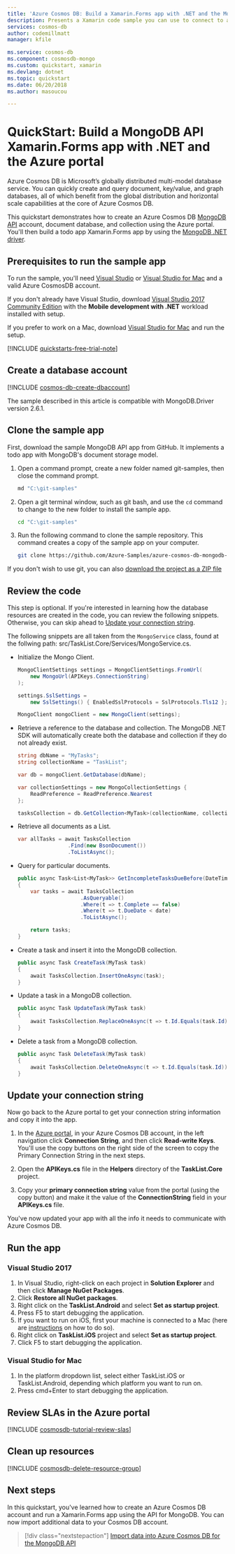 ```yaml
---
title: 'Azure Cosmos DB: Build a Xamarin.Forms app with .NET and the MongoDB API | Microsoft Docs'
description: Presents a Xamarin code sample you can use to connect to and query the Azure Cosmos DB MongoDB API
services: cosmos-db
author: codemillmatt 
manager: kfile

ms.service: cosmos-db
ms.component: cosmosdb-mongo
ms.custom: quickstart, xamarin
ms.devlang: dotnet
ms.topic: quickstart
ms.date: 06/20/2018
ms.author: masoucou

---
```


# QuickStart: Build a MongoDB API Xamarin.Forms app with .NET and the Azure portal

Azure Cosmos DB is Microsoft’s globally distributed multi-model database service. You can quickly create and query document, key/value, and graph databases, all of which benefit from the global distribution and horizontal scale capabilities at the core of Azure Cosmos DB.

This quickstart demonstrates how to create an Azure Cosmos DB [MongoDB API](mongodb-introduction.md) account, document database, and collection using the Azure portal. You'll then build a todo app Xamarin.Forms app by  using the [MongoDB .NET driver](https://docs.mongodb.com/ecosystem/drivers/csharp/).

## Prerequisites to run the sample app

To run the sample, you'll need [Visual Studio](https://www.visualstudio.com/downloads/) or [Visual Studio for Mac](https://visualstudio.microsoft.com/vs/mac/) and a valid Azure CosmosDB account.

If you don't already have Visual Studio, download [Visual Studio 2017 Community Edition](https://www.visualstudio.com/downloads/) with the **Mobile development with .NET** workload installed with setup.

If you prefer to work on a Mac, download [Visual Studio for Mac](https://visualstudio.microsoft.com/vs/mac/) and run the setup.

[!INCLUDE [quickstarts-free-trial-note](../../includes/quickstarts-free-trial-note.md)]

<a id="create-account"></a>

## Create a database account

[!INCLUDE [cosmos-db-create-dbaccount](../../includes/cosmos-db-create-dbaccount-mongodb.md)]

The sample described in this article is compatible with MongoDB.Driver version 2.6.1.

## Clone the sample app

First, download the sample MongoDB API app from GitHub. It implements a todo app with MongoDB's document storage model.

1. Open a command prompt, create a new folder named git-samples, then close the command prompt.

    ```bash
    md "C:\git-samples"
    ```

2. Open a git terminal window, such as git bash, and use the `cd` command to change to the new folder to install the sample app.

    ```bash
    cd "C:\git-samples"
    ```

3. Run the following command to clone the sample repository. This command creates a copy of the sample app on your computer.

    ```bash
    git clone https://github.com/Azure-Samples/azure-cosmos-db-mongodb-xamarin-getting-started.git
    ```

If you don't wish to use git, you can also [download the project as a ZIP file](https://github.com/Azure-Samples/azure-cosmos-db-mongodb-xamarin-getting-started/archive/master.zip)

## Review the code

This step is optional. If you're interested in learning how the database resources are created in the code, you can review the following snippets. Otherwise, you can skip ahead to [Update your connection string](#update-your-connection-string).

The following snippets are all taken from the `MongoService` class, found at the follwing path: src/TaskList.Core/Services/MongoService.cs.

* Initialize the Mongo Client.
    ```cs
    MongoClientSettings settings = MongoClientSettings.FromUrl(
        new MongoUrl(APIKeys.ConnectionString)
    );

    settings.SslSettings =
        new SslSettings() { EnabledSslProtocols = SslProtocols.Tls12 };

    MongoClient mongoClient = new MongoClient(settings);
    ```

* Retrieve a reference to the database and collection. The MongoDB .NET SDK will automatically create both the database and collection if they do not already exist.
    ```cs
    string dbName = "MyTasks";
    string collectionName = "TaskList";

    var db = mongoClient.GetDatabase(dbName);

    var collectionSettings = new MongoCollectionSettings {
        ReadPreference = ReadPreference.Nearest
    };

    tasksCollection = db.GetCollection<MyTask>(collectionName, collectionSettings);
    ```
* Retrieve all documents as a List.
    ```cs
    var allTasks = await TasksCollection
                    .Find(new BsonDocument())
                    .ToListAsync();
    ```

* Query for particular documents.
    ```cs
    public async Task<List<MyTask>> GetIncompleteTasksDueBefore(DateTime date)
    {
        var tasks = await TasksCollection
                        .AsQueryable()
                        .Where(t => t.Complete == false)
                        .Where(t => t.DueDate < date)
                        .ToListAsync();

        return tasks;
    }
    ```

* Create a task and insert it into the MongoDB collection.
    ```cs
    public async Task CreateTask(MyTask task)
    {
        await TasksCollection.InsertOneAsync(task);
    }
    ```

* Update a task in a MongoDB collection.
    ```cs
    public async Task UpdateTask(MyTask task)
    {
        await TasksCollection.ReplaceOneAsync(t => t.Id.Equals(task.Id), task);
    }
    ```

* Delete a task from a MongoDB collection.
    ```cs
    public async Task DeleteTask(MyTask task)
    {
        await TasksCollection.DeleteOneAsync(t => t.Id.Equals(task.Id));
    }
    ```

<a id="update-your-connection-string"></a>

## Update your connection string

Now go back to the Azure portal to get your connection string information and copy it into the app.

1. In the [Azure portal](http://portal.azure.com/), in your Azure Cosmos DB account, in the left navigation click **Connection String**, and then click **Read-write Keys**. You'll use the copy buttons on the right side of the screen to copy the Primary Connection String in the next steps.

2. Open the **APIKeys.cs** file in the **Helpers** directory of the **TaskList.Core** project.

3. Copy your **primary connection string** value from the portal (using the copy button) and make it the value of the **ConnectionString** field in your **APIKeys.cs** file.

You've now updated your app with all the info it needs to communicate with Azure Cosmos DB.

## Run the app

### Visual Studio 2017

1. In Visual Studio, right-click on each project in **Solution Explorer** and then click **Manage NuGet Packages**.
2. Click **Restore all NuGet packages**.
3. Right click on the **TaskList.Android** and select **Set as startup project**.
4. Press F5 to start debugging the application.
5. If you want to run on iOS, first your machine is connected to a Mac (here are [instructions](https://docs.microsoft.com/en-us/xamarin/ios/get-started/installation/windows/introduction-to-xamarin-ios-for-visual-studio) on how to do so).
6. Right click on **TaskList.iOS** project and select **Set as startup project**.
7. Click F5 to start debugging the application.

### Visual Studio for Mac

1. In the platform dropdown list, select either TaskList.iOS or TaskList.Android, depending which platform you want to run on.
2. Press cmd+Enter to start debugging the application.

## Review SLAs in the Azure portal

[!INCLUDE [cosmosdb-tutorial-review-slas](../../includes/cosmos-db-tutorial-review-slas.md)]

## Clean up resources

[!INCLUDE [cosmosdb-delete-resource-group](../../includes/cosmos-db-delete-resource-group.md)]

## Next steps

In this quickstart, you've learned how to create an Azure Cosmos DB account and run a Xamarin.Forms app using the API for MongoDB. You can now import additional data to your Cosmos DB account.

> [!div class="nextstepaction"]
> [Import data into Azure Cosmos DB for the MongoDB API](mongodb-migrate.md)